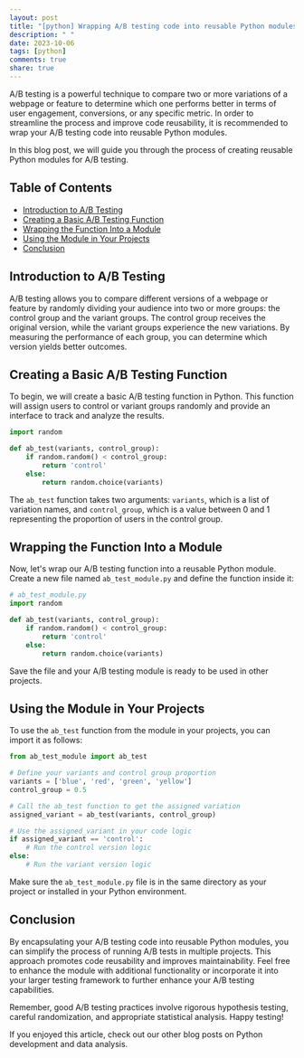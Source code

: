 ```yaml
---
layout: post
title: "[python] Wrapping A/B testing code into reusable Python modules"
description: " "
date: 2023-10-06
tags: [python]
comments: true
share: true
---
```


A/B testing is a powerful technique to compare two or more variations of a webpage or feature to determine which one performs better in terms of user engagement, conversions, or any specific metric. In order to streamline the process and improve code reusability, it is recommended to wrap your A/B testing code into reusable Python modules.

In this blog post, we will guide you through the process of creating reusable Python modules for A/B testing.

## Table of Contents
- [Introduction to A/B Testing](#introduction-to-ab-testing)
- [Creating a Basic A/B Testing Function](#creating-a-basic-ab-testing-function)
- [Wrapping the Function Into a Module](#wrapping-the-function-into-a-module)
- [Using the Module in Your Projects](#using-the-module-in-your-projects)
- [Conclusion](#conclusion)

## Introduction to A/B Testing

A/B testing allows you to compare different versions of a webpage or feature by randomly dividing your audience into two or more groups: the control group and the variant groups. The control group receives the original version, while the variant groups experience the new variations. By measuring the performance of each group, you can determine which version yields better outcomes.

## Creating a Basic A/B Testing Function

To begin, we will create a basic A/B testing function in Python. This function will assign users to control or variant groups randomly and provide an interface to track and analyze the results.

```python
import random

def ab_test(variants, control_group):
    if random.random() < control_group:
        return 'control'
    else:
        return random.choice(variants)
```

The `ab_test` function takes two arguments: `variants`, which is a list of variation names, and `control_group`, which is a value between 0 and 1 representing the proportion of users in the control group.

## Wrapping the Function Into a Module

Now, let's wrap our A/B testing function into a reusable Python module. Create a new file named `ab_test_module.py` and define the function inside it:

```python
# ab_test_module.py
import random

def ab_test(variants, control_group):
    if random.random() < control_group:
        return 'control'
    else:
        return random.choice(variants)
```

Save the file and your A/B testing module is ready to be used in other projects.

## Using the Module in Your Projects

To use the `ab_test` function from the module in your projects, you can import it as follows:

```python
from ab_test_module import ab_test

# Define your variants and control group proportion
variants = ['blue', 'red', 'green', 'yellow']
control_group = 0.5

# Call the ab_test function to get the assigned variation
assigned_variant = ab_test(variants, control_group)

# Use the assigned_variant in your code logic
if assigned_variant == 'control':
    # Run the control version logic
else:
    # Run the variant version logic
```

Make sure the `ab_test_module.py` file is in the same directory as your project or installed in your Python environment.

## Conclusion

By encapsulating your A/B testing code into reusable Python modules, you can simplify the process of running A/B tests in multiple projects. This approach promotes code reusability and improves maintainability. Feel free to enhance the module with additional functionality or incorporate it into your larger testing framework to further enhance your A/B testing capabilities.

Remember, good A/B testing practices involve rigorous hypothesis testing, careful randomization, and appropriate statistical analysis. Happy testing!

If you enjoyed this article, check out our other blog posts on Python development and data analysis.